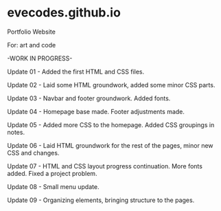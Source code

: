 # evecodes.github.io
Portfolio Website

For: art and code

-WORK IN PROGRESS-

Update 01 - Added the first HTML and CSS files.

Update 02 - Laid some HTML groundwork, added some minor CSS parts.

Update 03 - Navbar and footer groundwork. Added fonts.

Update 04 - Homepage base made. Footer adjustments made.

Update 05 - Added more CSS to the homepage. Added CSS groupings in notes.

Update 06 - Laid HTML groundwork for the rest of the pages, minor new CSS and changes.

Update 07 - HTML and CSS layout progress continuation. More fonts added. Fixed a project problem.

Update 08 - Small menu update.

Update 09 - Organizing elements, bringing structure to the pages.